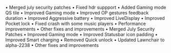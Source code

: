 • Merged july security patches
• Fixed hdr suppport
• Added Gaming mode QS tile
• Improved Gaming mode
• Improved OP gestures feedback duration
• Improved Aggressive battery
• Improved LiveDisplay
• Improved Pocket lock
• Fixed crash with some music players
• Performance improvements
• Other fixes and improvements
• Merged July Security Patches
• Improved Gaming mode
• Improved Statusbar icon padding
• Improved Smart charging
• Removed Quick unlock
• Updated Lawnchair to alpha-2238
• Other fixes and improvements

